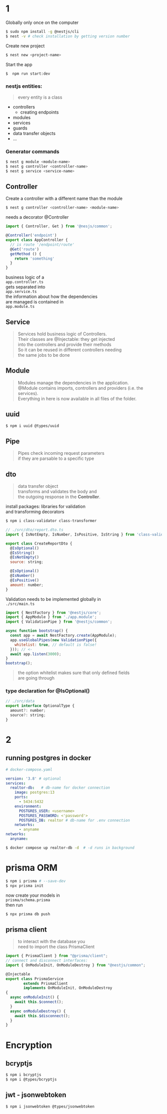 # 1

Globally only once on the computer
```bash
$ sudo npm install -g @nestjs/cli
$ nest -v # check installation by getting version number
```
Create new project
```bash
$ nest new <project-name>
```
Start the app
```bash
$  npm run start:dev
```

### nestjs entities:
> every entity is a class
- controllers
  - creating endpoints
- modules
- services
- guards
- data transfer objects
- ...
### Generator commands
```bash
$ nest g module <module-name>
$ nest g controller <controller-name>
$ nest g service <service-name>
```
## Controller
Create a controller with a different name than the module
```bash
$ nest g controller <controller-name> <module-name>
```
needs a decorator @Controller  
```js
import { Controller, Get } from '@nesjs/common';

@Controller('endpoint')
export class AppController {
  // is route '/endpoint/route'
  @Get('route') 
  getMethod () {
    return 'something'
  }
}
```
business logic of a  
`app.controller.ts`  
gets separated into  
`app.service.ts`  
the information about how the dependencies  
are managed is contained in  
`app.module.ts`  

## Service
> Services hold business logic of Controllers.  
> Their classes are @Injectable: they get injected  
> into the controllers and provide their methods  
> So it can be reused in different controllers needing  
> the same jobs to be done
## Module
> Modules manage the dependencies in the application.  
> @Module contains imports, controllers and providers (i.e. the services).  
> Everything in here is now available in all files of the folder.
## uuid

```bash
$ npm i uuid @types/uuid
```

## Pipe
> Pipes check incoming request parameters  
> if they are parsable to a specific type  
## dto
> data transfer object  
> transforms and validates the body and   
> the outgoing response in the **Controller**.

install packages: libraries for validation  
and transforming decorators  
```bash
$ npm i class-validator class-transformer
```
```js
// ./src/dto/report.dto.ts
import { IsNotEmpty, IsNumber, IsPositive, IsString } from 'class-validator';

export class CreateReportDto {
  @IsOptional()
  @IsString()
  @IsNotEmpty()
  source: string;

  @IsOptional()
  @IsNumber()
  @IsPositive()
  amount: number;
}
```
Validation needs to be implemented globally in  
`./src/main.ts`
```js
import { NestFactory } from '@nestjs/core';
import { AppModule } from './app.module';
import { ValidationPipe } from '@nestjs/common';

async function bootstrap() {
  const app = await NestFactory.create(AppModule);
  app.useGlobalPipes(new ValidationPipe({
    whitelist: true, // default is false!
  })); // <-
  await app.listen(3000);
}
bootstrap();
```
> the option whitelist makes sure that only defined fields  
> are going through  

### type declaration for @IsOptional()

```js
// ./src/data
export interface OptionalType {
  amount?: number;
  source?: string;
}
```
# 2

## running postgres in docker

```yaml
# docker-compose.yaml

version: '3.8' # optional
services:
  realtor-db:   # db-name for docker connection
    image: postgres:13
    ports:
      - 5434:5432
    environment:
      POSTGRES_USER: <username>
      POSTGRES_PASSWORD: <'password'>
      POSTGRES_DB: realtor # db-name for .env connection
    networks:
      - anyname
networks:
  anyname:
```
```bash
$ docker compose up realtor-db -d  # -d runs in background
```

# prisma ORM

```bash
$ npm i prisma # --save-dev
$ npx prisma init
```

now create your models in  
`prisma/schema.prisma`  
then run
```bash
$ npx prisma db push
```
## prisma client
> to interact with the database you  
> need to import the class PrismaClient  
```js
import { PrismaClient } from "@prisma/client";
// connect and disconnect interfaces:
import { OnModuleInit, OnModuleDestroy } from "@nestjs/common";

@Injectable
export class PrismaService 
        extends PrismaClient 
        implements OnModuleInit, OnModuleDestroy
{
  async onModuleInit() {
    await this.$connect();
  }
  async onModuleDestroy() {
    await this.$disconnect();
  }
}
```
# Encryption
## bcryptjs
```bash
$ npm i bcryptjs
$ npm i @types/bcryptjs
```
## jwt - jsonwebtoken 
```bash
$ npm i jsonwebtoken @types/jsonwebtoken
```




